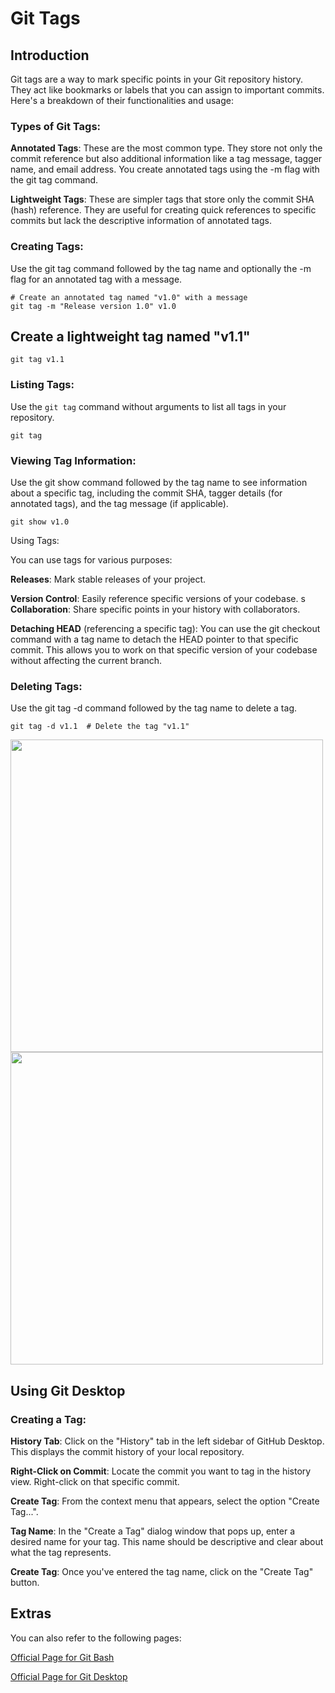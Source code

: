 # Git Tags

## Introduction

Git tags are a way to mark specific points in your Git repository history. They act like bookmarks or labels that you can assign to important commits. Here's a breakdown of their functionalities and usage:

### Types of Git Tags:

**Annotated Tags**: These are the most common type. They store not only the commit reference but also additional information like a tag message, tagger name, and email address. You create annotated tags using the -m flag with the git tag command.

**Lightweight Tags**: These are simpler tags that store only the commit SHA (hash) reference. They are useful for creating quick references to specific commits but lack the descriptive information of annotated tags.

<h3>Creating Tags:</h3>

Use the git tag command followed by the tag name and optionally the -m flag for an annotated tag with a message.
```
# Create an annotated tag named "v1.0" with a message
git tag -m "Release version 1.0" v1.0
```

## Create a lightweight tag named "v1.1"

```
git tag v1.1
```


### Listing Tags:

Use the `git tag` command without arguments to list all tags in your repository.

```
git tag
```

### Viewing Tag Information:

Use the git show command followed by the tag name to see information about a specific tag, including the commit SHA, tagger details (for annotated tags), and the tag message (if applicable).

```
git show v1.0
```

Using Tags:

You can use tags for various purposes:

**Releases**: Mark stable releases of your project.

**Version Control**: Easily reference specific versions of your codebase.
s
**Collaboration**: Share specific points in your history with collaborators.

**Detaching HEAD** (referencing a specific tag): You can use the git checkout command with a tag name to detach the HEAD pointer to that specific commit. This allows you to work on that specific version of your codebase without affecting the current branch.

### Deleting Tags:

Use the git tag -d command followed by the tag name to delete a tag.
```
git tag -d v1.1  # Delete the tag "v1.1"
```
<img src = "https://github.com/FreakyOne700/OpenSourceTraining/blob/main/assets/git%20tag.png" width = "500px">

<img src = "https://github.com/FreakyOne700/OpenSourceTraining/blob/main/assets/git%20tag%20checkout.png" width  = "500px">



## Using Git Desktop

### Creating a Tag:

**History Tab**:  Click on the "History" tab in the left sidebar of GitHub Desktop. This displays the commit history of your local repository.

**Right-Click on Commit**:  Locate the commit you want to tag in the history view. Right-click on that specific commit.

**Create Tag**:  From the context menu that appears, select the option "Create Tag...".

**Tag Name**:  In the "Create a Tag" dialog window that pops up, enter a desired name for your tag. This name should be descriptive and clear about what the tag represents.

**Create Tag**:  Once you've entered the tag name, click on the "Create Tag" button.

## Extras

You can also refer to the following pages:

[Official Page for Git Bash](https://git-scm.com/docs/git-tag)

[Official Page for Git Desktop](https://docs.github.com/en/desktop/managing-commits/managing-tags-in-github-desktop)
